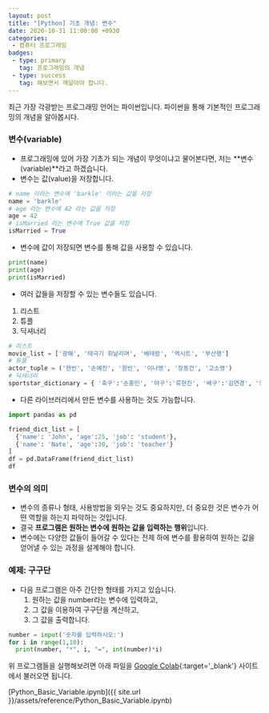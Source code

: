 ```yaml
---
layout: post
title: "[Python] 기초 개념: 변수"
date: 2020-10-31 11:00:00 +0930
categories: 
 - 컴퓨터 프로그래밍
badges:
 - type: primary
   tag: 프로그래밍의 개념
 - type: success
   tag: 해보면서 깨달아야 합니다.
---
```


최근 가장 각광받는 프로그래밍 언어는 파이썬입니다. 파이썬을 통해 기본적인 프로그래밍의 개념을 알아봅시다.

<!--more-->

### 변수(variable)

- 프로그래밍에 있어 가장 기초가 되는 개념이 무엇이냐고 물어본다면, 저는 **변수(variable)**라고 하겠습니다.
- 변수는 값(value)을 저장합니다.

```python
# name 이라는 변수에 'barkle' 이라는 값을 저장
name = 'barkle'
# age 라는 변수에 42 라는 값을 저장
age = 42
# isMarried 라는 변수에 True 값을 저장
isMarried = True
```

- 변수에 값이 저장되면 변수를 통해 값을 사용할 수 있습니다.

```python
print(name)
print(age)
print(isMarried)
```

- 여러 값들을 저장할 수 있는 변수들도 있습니다.
1. 리스트
2. 튜플
3. 딕셔너리

```python
# 리스트
movie_list = ['광해', '태극기 휘날리며', '베테랑', '엑시트', '부산행']
# 튜플
actor_tuple = ('현빈', '손예진', '원빈', '이나영', '장동건', '고소영')
# 딕셔너리
sportstar_dictionary = { '축구':'손흥민', '야구':'류현진', '배구':'김연경', '농구':'김선형'}
```

- 다른 라이브러리에서 만든 변수를 사용하는 것도 가능합니다.

```python
import pandas as pd

friend_dict_list = [
  {'name': 'John', 'age':25, 'job': 'student'},
  {'name': 'Nate', 'age':30, 'job': 'teacher'}
]
df = pd.DataFrame(friend_dict_list)
df
```

### 변수의 의미
- 변수의 종류나 형태, 사용방법을 외우는 것도 중요하지만, 더 중요한 것은 변수가 어떤 역할을 하는지 파악하는 것입니다.
- 결국 **프로그램은 원하는 변수에 원하는 값을 입력하는 행위**입니다.
- 변수에는 다양한 값들이 들어갈 수 있다는 전제 하에 변수를 활용하여 원하는 값을 얻어낼 수 있는 과정을 설계해야 합니다.

### 예제: 구구단
- 다음 프로그램은 아주 간단한 형태를 가지고 있습니다.
  1. 원하는 값을 number라는 변수에 입력하고,
  2. 그 값을 이용하여 구구단을 계산하고,
  3. 그 값을 출력합니다.
  
```python
number = input('숫자를 입력하시오:')
for i in range(1,10):
  print(number, "*", i, "=", int(number)*i)
```

위 프로그램들을 실행해보려면 아래 파일을 [Google Colab](https://colab.research.google.com){:target='_blank'} 사이트에서 불러오면 됩니다.

[Python_Basic_Variable.ipynb]({{ site.url }}/assets/reference/Python_Basic_Variable.ipynb)
